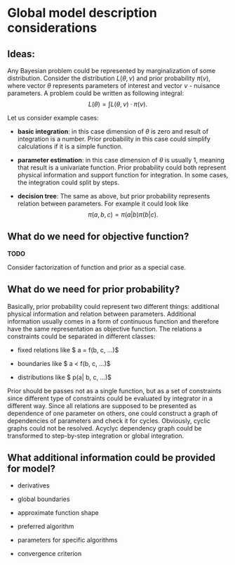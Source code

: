 # Global model description considerations

## Ideas:

Any Bayesian problem could be represented by marginalization of some distribution. Consider the distribution $L(\theta,\nu)$ and prior probability $\pi(\nu)$, where vector $\theta$ represents parameters of interest and vector $\nu$ - nuisance parameters. A problem could be written as following integral:
$$
  L(\theta) = \int{L(\theta,\nu) \cdot \pi(\nu)}.
$$

Let us consider example cases:

* **basic integration**: in this case dimension of $\theta$ is zero and result of integration is a number. Prior probability in this case could simplify calculations if it is a simple function.

* **parameter estimation**: in this case dimension of $\theta$ is usually 1, meaning that result is a univariate function. Prior probability could both represent physical information and support function for integration. In some cases, the integration could split by steps.

* **decision tree**: The same as above, but prior probability represents relation between parameters. For example it could look like
$$
  \pi(a, b, c) = \pi(a|b)\pi(b|c).
$$

## What do we need for objective function?

**TODO**

Consider factorization of function and prior as a special case.


## What do we need for prior probability?

Basically, prior probability could represent two different things: additional physical information and relation between parameters. Additional information usually comes in a form of continuous function and therefore have the same representation as objective function. The relations a constraints could be separated in different classes:

* fixed relations like $ a = f(b, c, ...)$

* boundaries like $ a < f(b, c, ...)$

* distributions like $ p(a| b, c, ...)$

Prior should be passes not as a single function, but as a set of constraints since different type of constraints could be evaluated by integrator in a different way. Since all relations are supposed to be presented as dependence of one parameter on others, one could construct a graph of dependencies of parameters and check it for cycles. Obviously, cyclic graphs could not be resolved. Acyclyc dependency graph could be transformed to step-by-step integration or global integration.


## What additional information could be provided for model?

* derivatives

* global boundaries

* approximate function shape

* preferred algorithm

* parameters for specific algorithms

* convergence criterion
